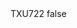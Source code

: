 <?xml version="1.0" encoding="UTF-8"?>
<CustomMetadata xmlns="http://soap.sforce.com/2006/04/metadata">
    <label>TXU722</label>
    <protected>false</protected>
</CustomMetadata>
